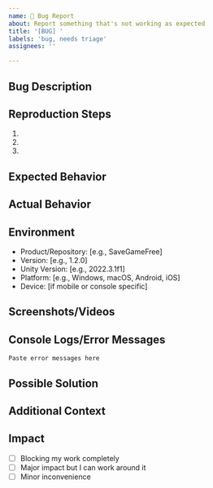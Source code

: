 ```yaml
---
name: 🐛 Bug Report
about: Report something that's not working as expected
title: '[BUG] '
labels: 'bug, needs triage'
assignees: ''

---
```


## Bug Description
<!-- A clear and concise description of what the bug is -->

## Reproduction Steps
<!-- Steps to reproduce the behavior -->
1.
2.
3.

## Expected Behavior
<!-- What you expected to happen -->

## Actual Behavior
<!-- What actually happened -->

## Environment
<!-- Please complete the following information -->
- Product/Repository: [e.g., SaveGameFree]
- Version: [e.g., 1.2.0]
- Unity Version: [e.g., 2022.3.1f1]
- Platform: [e.g., Windows, macOS, Android, iOS]
- Device: [if mobile or console specific]

## Screenshots/Videos
<!-- If applicable, add screenshots or videos to help explain your problem -->

## Console Logs/Error Messages
<!-- Include any relevant error messages or logs -->
```
Paste error messages here
```

## Possible Solution
<!-- Optional: If you have suggestions on how to fix the bug -->

## Additional Context
<!-- Add any other context about the problem here -->

## Impact
<!-- How is this bug affecting your work? (optional) -->
- [ ] Blocking my work completely
- [ ] Major impact but I can work around it
- [ ] Minor inconvenience
